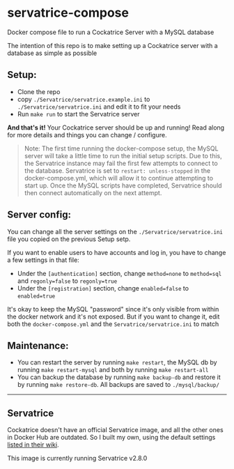 # servatrice-compose
Docker compose file to run a Cockatrice Server with a MySQL database

The intention of this repo is to make setting up a Cockatrice server with a database as simple as possible


## Setup:
- Clone the repo
- copy `./Servatrice/servatrice.example.ini` to `./Servatrice/servatrice.ini` and edit it to fit your needs
- Run `make run` to start the Servatrice server

**And that's it!** Your Cockatrice server should be up and running! Read along for more details and things you can change / configure.

> Note: The first time running the docker-compose setup, the MySQL server will take a little time to run the initial setup scripts. Due to this, the Servatrice instance may fail the first few attempts to connect to the database. Servatrice is set to `restart: unless-stopped` in the docker-compose.yml, which will allow it to continue attempting to start up. Once the MySQL scripts have completed, Servatrice should then connect automatically on the next attempt.

## Server config:
You can change all the server settings on the `./Servatrice/servatrice.ini` file you copied on the previous Setup setp.

If you want to enable users to have accounts and log in, you have to change a few settings in that file:
- Under the `[authentication]` section, change `method=none` to `method=sql` and `regonly=false` to `regonly=true`
- Under the `[registration]` section, change `enabled=false` to `enabled=true`

It's okay to keep the MySQL "password" since it's only visible from within the docker network and it's not exposed. But if you want to change it, edit both the `docker-compose.yml` and the `Servatrice/servatrice.ini` to match

## Maintenance:
- You can restart the server by running `make restart`, the MySQL db by running `make restart-mysql` and both by running `make restart-all`
- You can backup the database by running `make backup-db` and restore it by running `make restore-db`. All backups are saved to `./mysql/backup/`

---------------

## Servatrice
Cockatrice doesn't have an official Servatrice image, and all the other ones in Docker Hub are outdated. So I built my own, using the default settings [listed in their wiki](https://github.com/Cockatrice/Cockatrice/wiki/Setting-up-Servatrice#2-servatrice-server-build-and-setup).

This image is currently running Servatrice v2.8.0
